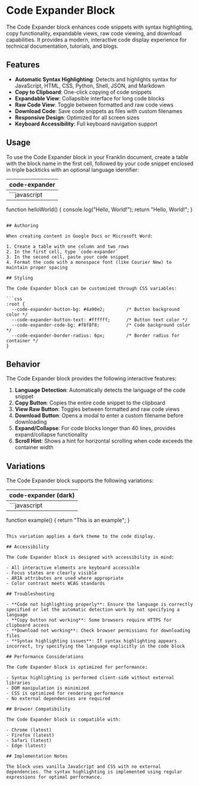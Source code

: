 # Code Expander Block

The Code Expander block enhances code snippets with syntax highlighting, copy functionality, expandable views, raw code viewing, and download capabilities. It provides a modern, interactive code display experience for technical documentation, tutorials, and blogs.

## Features

- **Automatic Syntax Highlighting**: Detects and highlights syntax for JavaScript, HTML, CSS, Python, Shell, JSON, and Markdown
- **Copy to Clipboard**: One-click copying of code snippets
- **Expandable View**: Collapsible interface for long code blocks
- **Raw Code View**: Toggle between formatted and raw code views
- **Download Code**: Save code snippets as files with custom filenames
- **Responsive Design**: Optimized for all screen sizes
- **Keyboard Accessibility**: Full keyboard navigation support

## Usage

To use the Code Expander block in your Franklin document, create a table with the block name in the first cell, followed by your code snippet enclosed in triple backticks with an optional language identifier:

| code-expander |
| :------------ |
| ```javascript
function helloWorld() {
  console.log("Hello, World!");
  return "Hello, World!";
}
``` |

## Authoring

When creating content in Google Docs or Microsoft Word:

1. Create a table with one column and two rows
2. In the first cell, type `code-expander`
3. In the second cell, paste your code snippet
4. Format the code with a monospace font (like Courier New) to maintain proper spacing

## Styling

The Code Expander block can be customized through CSS variables:

```css
:root {
  --code-expander-button-bg: #4a90e2;        /* Button background color */
  --code-expander-button-text: #ffffff;      /* Button text color */
  --code-expander-code-bg: #f8f8f8;          /* Code background color */
  --code-expander-border-radius: 6px;        /* Border radius for container */
}
```

## Behavior

The Code Expander block provides the following interactive features:

1. **Language Detection**: Automatically detects the language of the code snippet
2. **Copy Button**: Copies the entire code snippet to the clipboard
3. **View Raw Button**: Toggles between formatted and raw code views
4. **Download Button**: Opens a modal to enter a custom filename before downloading
5. **Expand/Collapse**: For code blocks longer than 40 lines, provides expand/collapse functionality
6. **Scroll Hint**: Shows a hint for horizontal scrolling when code exceeds the container width

## Variations

The Code Expander block supports the following variations:

| code-expander (dark) |
| :------------------- |
| ```javascript
function example() {
  return "This is an example";
}
``` |

This variation applies a dark theme to the code display.

## Accessibility

The Code Expander block is designed with accessibility in mind:

- All interactive elements are keyboard accessible
- Focus states are clearly visible
- ARIA attributes are used where appropriate
- Color contrast meets WCAG standards

## Troubleshooting

- **Code not highlighting properly**: Ensure the language is correctly specified or let the automatic detection work by not specifying a language
- **Copy button not working**: Some browsers require HTTPS for clipboard access
- **Download not working**: Check browser permissions for downloading files
- **Syntax highlighting issues**: If syntax highlighting appears incorrect, try specifying the language explicitly in the code block

## Performance Considerations

The Code Expander block is optimized for performance:

- Syntax highlighting is performed client-side without external libraries
- DOM manipulation is minimized
- CSS is optimized for rendering performance
- No external dependencies are required

## Browser Compatibility

The Code Expander block is compatible with:

- Chrome (latest)
- Firefox (latest)
- Safari (latest)
- Edge (latest)

## Implementation Notes

The block uses vanilla JavaScript and CSS with no external dependencies. The syntax highlighting is implemented using regular expressions for optimal performance.
